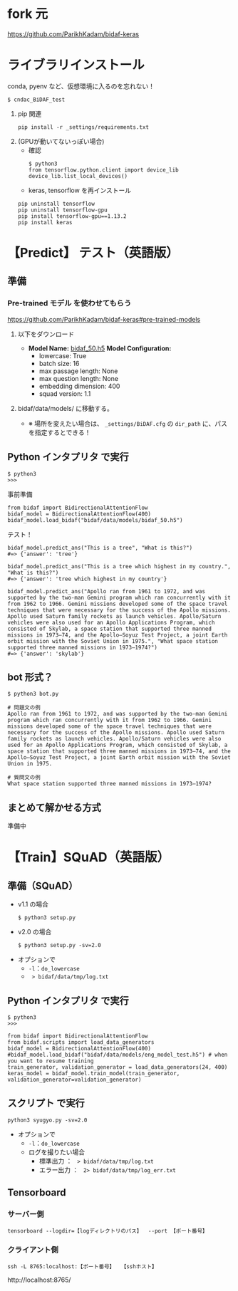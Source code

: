 # fork 元
https://github.com/ParikhKadam/bidaf-keras

# ライブラリインストール
conda, pyenv など、仮想環境に入るのを忘れない！
```
$ cndac_BiDAF_test
```

1. pip 関連
    ```
    pip install -r _settings/requirements.txt  
    ```
1. (GPUが動いてないっぽい場合)
   - 確認
      ```
      $ python3
      from tensorflow.python.client import device_lib
      device_lib.list_local_devices()
      ```
   - keras, tensorflow を再インストール
    ```
    pip uninstall tensorflow
    pip uninstall tensorflow-gpu
    pip install tensorflow-gpu==1.13.2
    pip install keras 
    ```



# 【Predict】 テスト（英語版）
## 準備
### Pre-trained モデル を使わせてもらう
https://github.com/ParikhKadam/bidaf-keras#pre-trained-models
1. 以下をダウンロード
   - **Model Name:** [bidaf_50.h5](https://drive.google.com/open?id=10C56f1DSkWbkBBhokJ9szXM44P9T-KfW)
     **Model Configuration:**
       - lowercase: True
       - batch size: 16
       - max passage length: None
       - max question length: None
       - embedding dimension: 400
       - squad version: 1.1

2. bidaf/data/models/ に移動する。
   - ※ 場所を変えたい場合は、
      `_settings/BiDAF.cfg` の `dir_path` に、パスを指定するとできる！


## Python インタプリタ で実行
```
$ python3
>>>
```
事前準備
```
from bidaf import BidirectionalAttentionFlow
bidaf_model = BidirectionalAttentionFlow(400)
bidaf_model.load_bidaf("bidaf/data/models/bidaf_50.h5")
```
テスト！
```
bidaf_model.predict_ans("This is a tree", "What is this?")
#=> {'answer': 'tree'}

bidaf_model.predict_ans("This is a tree which highest in my country.", "What is this?")
#=> {'answer': 'tree which highest in my country'}

bidaf_model.predict_ans("Apollo ran from 1961 to 1972, and was supported by the two-man Gemini program which ran concurrently with it from 1962 to 1966. Gemini missions developed some of the space travel techniques that were necessary for the success of the Apollo missions. Apollo used Saturn family rockets as launch vehicles. Apollo/Saturn vehicles were also used for an Apollo Applications Program, which consisted of Skylab, a space station that supported three manned missions in 1973–74, and the Apollo–Soyuz Test Project, a joint Earth orbit mission with the Soviet Union in 1975.", "What space station supported three manned missions in 1973–1974?")
#=> {'answer': 'skylab'}
```

## bot 形式？
```
$ python3 bot.py

# 問題文の例
Apollo ran from 1961 to 1972, and was supported by the two-man Gemini program which ran concurrently with it from 1962 to 1966. Gemini missions developed some of the space travel techniques that were necessary for the success of the Apollo missions. Apollo used Saturn family rockets as launch vehicles. Apollo/Saturn vehicles were also used for an Apollo Applications Program, which consisted of Skylab, a space station that supported three manned missions in 1973–74, and the Apollo–Soyuz Test Project, a joint Earth orbit mission with the Soviet Union in 1975.

# 質問文の例
What space station supported three manned missions in 1973–1974?
```

## まとめて解かせる方式
準備中



# 【Train】SQuAD（英語版）
## 準備（SQuAD）
- v1.1 の場合
  ```
  $ python3 setup.py
  ```
- v2.0 の場合
  ```
  $ python3 setup.py -sv=2.0
  ```
- オプションで
  - `-l`：`do_lowercase`
  - ` > bidaf/data/tmp/log.txt`

## Python インタプリタ で実行
```
$ python3
>>>
```
```
from bidaf import BidirectionalAttentionFlow
from bidaf.scripts import load_data_generators
bidaf_model = BidirectionalAttentionFlow(400)
#bidaf_model.load_bidaf("bidaf/data/models/eng_model_test.h5") # when you want to resume training
train_generator, validation_generator = load_data_generators(24, 400)
keras_model = bidaf_model.train_model(train_generator, validation_generator=validation_generator)
```

## スクリプト で実行
```
python3 syugyo.py -sv=2.0
```
- オプションで
  - `-l`：`do_lowercase`
  - ログを撮りたい場合
    - 標準出力 ： ` > bidaf/data/tmp/log.txt`
    - エラー出力 ： ` 2> bidaf/data/tmp/log_err.txt`

## Tensorboard
### サーバー側
```
tensorboard --logdir=【logディレクトリのパス】  --port 【ポート番号】
```
### クライアント側
```
ssh -L 8765:localhost:【ポート番号】  【sshホスト】
```
http://localhost:8765/

